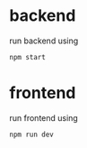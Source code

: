 # backend 

run backend using 
```
npm start
```

# frontend

run frontend using 
```
npm run dev

```